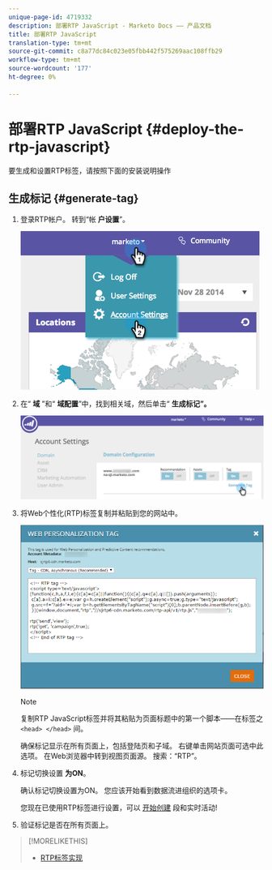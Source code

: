 ```yaml
---
unique-page-id: 4719332
description: 部署RTP JavaScript - Marketo Docs —— 产品文档
title: 部署RTP JavaScript
translation-type: tm+mt
source-git-commit: c8a77dc84c023e05fbb442f575269aac108ffb29
workflow-type: tm+mt
source-wordcount: '177'
ht-degree: 0%

---
```



# 部署RTP JavaScript {#deploy-the-rtp-javascript}

要生成和设置RTP标签，请按照下面的安装说明操作

## 生成标记 {#generate-tag}

1. 登录RTP帐户。 转到“帐 **户设置**”。

   ![](assets/image2014-12-1-23-3a3-3a12.png)

1. 在“ **域** ”和“ **域配置**”中，找到相关域，然后单击“ **生成标记”。**

   ![](assets/image2014-12-1-23-3a5-3a35.png)

1. 将Web个性化(RTP)标签复制并粘贴到您的网站中。

   ![](assets/web-personalization-tag.png)

   >[!NOTE]
   >
   >复制RTP JavaScript标签并将其粘贴为页面标题中的第一个脚本——在标签之 `<head> </head>` 间。

   确保标记显示在所有页面上，包括登陆页和子域。 右键单击网站页面可选中此选项。 在Web浏览器中转到视图页面源。 搜索：“RTP”。

1. 标记切换设置 **为ON**。

   确认标记切换设置为ON。 您应该开始看到数据流进组织的选项卡。

   您现在已使用RTP标签进行设置，可以 [开始创建](/help/marketo/product-docs/web-personalization/using-web-segments/create-a-basic-web-segment.md) 段和实时活动!

1. 验证标记是否在所有页面上。

>[!MORELIKETHIS]
>
>* [RTP标签实现](http://docs.marketo.com/display/docs/rtp+tag+implementation)

